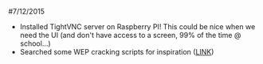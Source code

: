 #7/12/2015

- Installed TightVNC server on Raspberry PI! This could be nice when we need the UI (and don't  have access to a screen, 99% of the time @ school...)
- Searched some WEP cracking scripts for inspiration ([LINK](http://www.itsecurenet.com/crack-wifi-wep-password-script-backtrack/))